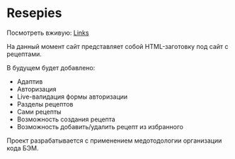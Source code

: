 # Resepies

Посмотреть вживую: [Links](http://localhost/)

На данный момент сайт представляет собой HTML-заготовку под сайт с рецептами.

В будущем будет добавлено:
- Адаптив
- Авторизация
- Live-валидация формы авторизации
- Разделы рецептов
- Сами рецепты
- Возможность создания рецепта
- Возможность добавить/удалить рецепт из избранного

Проект разрабатывается с применением медотодологии организации кода БЭМ.
